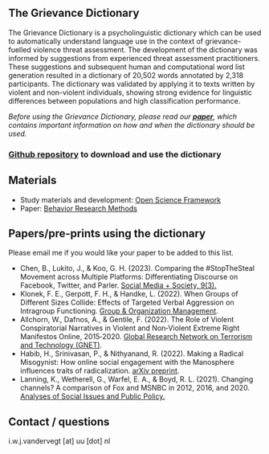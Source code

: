 ## The Grievance Dictionary

The Grievance Dictionary is a psycholinguistic dictionary which can be used to automatically understand language use in the context of grievance-fuelled violence threat assessment. The development of the dictionary was informed by suggestions from experienced threat assessment practitioners. These suggestions and subsequent human and computational word list generation resulted in a dictionary of 20,502 words annotated by 2,318 participants. The dictionary was validated by applying it to texts written by violent and non-violent individuals, showing strong evidence for linguistic differences between populations and high classification performance.

_Before using the Grievance Dictionary, please read our **[paper](https://rdcu.be/cMzFP)**, which contains important information on how and when the dictionary should be used._

### **[Github repository](https://github.com/Isabellevdv/grievancedictionary) to download and use the dictionary** 

## Materials
- Study materials and development: [Open Science Framework](https://osf.io/3grd6/)
- Paper: [Behavior Research Methods](https://rdcu.be/cMzFP)

## Papers/pre-prints using the dictionary
Please email me if you would like your paper to be added to this list.
- Chen, B., Lukito, J., & Koo, G. H. (2023). Comparing the #StopTheSteal Movement across Multiple Platforms: Differentiating Discourse on Facebook, Twitter, and Parler. [Social Media + Society, 9(3).](https://journals.sagepub.com/doi/pdf/10.1177/20563051231196879) 
- Klonek, F. E., Gerpott, F. H., & Handke, L. (2022). When Groups of Different Sizes Collide: Effects of Targeted Verbal Aggression on Intragroup Functioning. [Group & Organization Management](https://journals.sagepub.com/doi/full/10.1177/10596011221134426).
- Allchorn, W., Dafnos, A., & Gentile, F. (2022). The Role of Violent Conspiratorial Narratives in Violent and Non‑Violent Extreme Right Manifestos Online, 2015‑2020. [Global Research Network on Terrorism and Technology (GNET)](https://gnet-research.org/2022/03/22/the-role-of-violent-conspiratorial-narratives-in-violent-and-non%E2%80%90violent-extreme-right-manifestos-online-2015%E2%80%902020/).
- Habib, H., Srinivasan, P., & Nithyanand, R. (2022). Making a Radical Misogynist: How online social engagement with the Manosphere influences traits of radicalization. [arXiv preprint](https://arxiv.org/abs/2202.08805).
- Lanning, K., Wetherell, G., Warfel, E. A., & Boyd, R. L. (2021). Changing channels? A comparison of Fox and MSNBC in 2012, 2016, and 2020. [Analyses of Social Issues and Public Policy.](https://spssi.onlinelibrary.wiley.com/doi/10.1111/asap.12265) 

## Contact / questions
i.w.j.vandervegt [at] uu [dot] nl
